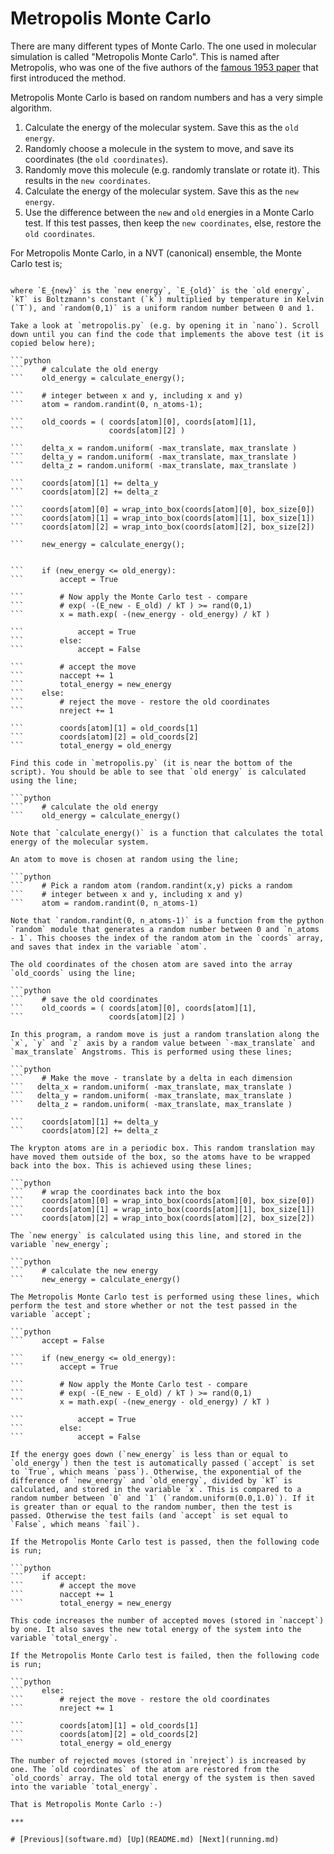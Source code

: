 
# Metropolis Monte Carlo

There are many different types of Monte Carlo. The one used in molecular simulation is called "Metropolis Monte Carlo". This is named after Metropolis, who was one of the five authors of the [famous 1953 paper](http://dx.doi.org/10.1063/1.1699114) that first introduced the method.

Metropolis Monte Carlo is based on random numbers and has a very simple algorithm.

1. Calculate the energy of the molecular system. Save this as the `old energy`.
2. Randomly choose a molecule in the system to move, and save its coordinates (the `old coordinates`).
3. Randomly move this molecule (e.g. randomly translate or rotate it). This results in the `new coordinates`.
4. Calculate the energy of the molecular system. Save this as the `new energy`.
5. Use the difference between the `new` and `old` energies in a Monte Carlo test. If this test passes, then keep the `new coordinates`, else, restore the `old coordinates`.

For Metropolis Monte Carlo, in a NVT (canonical) ensemble, the Monte Carlo test is;

```exp( -(E_{new} - E_{old}) / kT ) >= random(0,1)

where `E_{new}` is the `new energy`, `E_{old}` is the `old energy`, `kT` is Boltzmann's constant (`k`) multiplied by temperature in Kelvin (`T`), and `random(0,1)` is a uniform random number between 0 and 1.

Take a look at `metropolis.py` (e.g. by opening it in `nano`). Scroll down until you can find the code that implements the above test (it is copied below here);

```python
```    # calculate the old energy
```    old_energy = calculate_energy();
```
```    # Pick a random atom (random.randint(x,y) picks a random
```    # integer between x and y, including x and y)
```    atom = random.randint(0, n_atoms-1);
```
```    # save the old coordinates
```    old_coords = ( coords[atom][0], coords[atom][1],
```                   coords[atom][2] )
```
```    # Make the move - translate by a delta in each dimension
```    delta_x = random.uniform( -max_translate, max_translate )
```    delta_y = random.uniform( -max_translate, max_translate )
```    delta_z = random.uniform( -max_translate, max_translate )
```
```    coords[atom][0] += delta_x
```    coords[atom][1] += delta_y
```    coords[atom][2] += delta_z
```
```    # wrap the coordinates back into the box
```    coords[atom][0] = wrap_into_box(coords[atom][0], box_size[0])
```    coords[atom][1] = wrap_into_box(coords[atom][1], box_size[1])
```    coords[atom][2] = wrap_into_box(coords[atom][2], box_size[2])
```
```    # calculate the new energy
```    new_energy = calculate_energy();
```
```    accept = False;
```
```    # Automatically accept if the energy goes down
```    if (new_energy <= old_energy):
```        accept = True
```
```    else:
```        # Now apply the Monte Carlo test - compare
```        # exp( -(E_new - E_old) / kT ) >= rand(0,1)
```        x = math.exp( -(new_energy - old_energy) / kT )
```
```        if (x >= random.uniform(0.0,1.0)):
```            accept = True
```        else:
```            accept = False
```
```    if accept:
```        # accept the move
```        naccept += 1
```        total_energy = new_energy
```    else:
```        # reject the move - restore the old coordinates
```        nreject += 1
```
```        coords[atom][0] = old_coords[0]
```        coords[atom][1] = old_coords[1]
```        coords[atom][2] = old_coords[2]
```        total_energy = old_energy

Find this code in `metropolis.py` (it is near the bottom of the script). You should be able to see that `old energy` is calculated using the line;

```python
```    # calculate the old energy
```    old_energy = calculate_energy()

Note that `calculate_energy()` is a function that calculates the total energy of the molecular system.

An atom to move is chosen at random using the line;

```python
```    # Pick a random atom (random.randint(x,y) picks a random
```    # integer between x and y, including x and y)
```    atom = random.randint(0, n_atoms-1)

Note that `random.randint(0, n_atoms-1)` is a function from the python `random` module that generates a random number between 0 and `n_atoms - 1`. This chooses the index of the random atom in the `coords` array, and saves that index in the variable `atom`.

The old coordinates of the chosen atom are saved into the array `old_coords` using the line;

```python
```    # save the old coordinates
```    old_coords = ( coords[atom][0], coords[atom][1],
```                   coords[atom][2] )

In this program, a random move is just a random translation along the `x`, `y` and `z` axis by a random value between `-max_translate` and `max_translate` Angstroms. This is performed using these lines;

```python
```    # Make the move - translate by a delta in each dimension
```   delta_x = random.uniform( -max_translate, max_translate )
```   delta_y = random.uniform( -max_translate, max_translate )
```   delta_z = random.uniform( -max_translate, max_translate )
```
```    coords[atom][0] += delta_x
```    coords[atom][1] += delta_y
```    coords[atom][2] += delta_z

The krypton atoms are in a periodic box. This random translation may have moved them outside of the box, so the atoms have to be wrapped back into the box. This is achieved using these lines;

```python
```    # wrap the coordinates back into the box
```    coords[atom][0] = wrap_into_box(coords[atom][0], box_size[0])
```    coords[atom][1] = wrap_into_box(coords[atom][1], box_size[1])
```    coords[atom][2] = wrap_into_box(coords[atom][2], box_size[2])

The `new energy` is calculated using this line, and stored in the variable `new_energy`;

```python
```    # calculate the new energy
```    new_energy = calculate_energy()

The Metropolis Monte Carlo test is performed using these lines, which perform the test and store whether or not the test passed in the variable `accept`;

```python
```    accept = False
```
```    # Automatically accept if the energy goes down
```    if (new_energy <= old_energy):
```        accept = True
```
```    else:
```        # Now apply the Monte Carlo test - compare
```        # exp( -(E_new - E_old) / kT ) >= rand(0,1)
```        x = math.exp( -(new_energy - old_energy) / kT )
```
```        if (x >= random.uniform(0.0,1.0)):
```            accept = True
```        else:
```            accept = False

If the energy goes down (`new_energy` is less than or equal to `old_energy`) then the test is automatically passed (`accept` is set to `True`, which means `pass`). Otherwise, the exponential of the difference of `new_energy` and `old_energy`, divided by `kT` is calculated, and stored in the variable `x`. This is compared to a random number between `0` and `1` (`random.uniform(0.0,1.0)`). If it is greater than or equal to the random number, then the test is passed. Otherwise the test fails (and `accept` is set equal to `False`, which means `fail`).

If the Metropolis Monte Carlo test is passed, then the following code is run;

```python
```    if accept:
```        # accept the move
```        naccept += 1
```        total_energy = new_energy

This code increases the number of accepted moves (stored in `naccept`) by one. It also saves the new total energy of the system into the variable `total_energy`.

If the Metropolis Monte Carlo test is failed, then the following code is run;

```python
```    else:
```        # reject the move - restore the old coordinates
```        nreject += 1
```
```        coords[atom][0] = old_coords[0]
```        coords[atom][1] = old_coords[1]
```        coords[atom][2] = old_coords[2]
```        total_energy = old_energy

The number of rejected moves (stored in `nreject`) is increased by one. The `old coordinates` of the atom are restored from the `old_coords` array. The old total energy of the system is then saved into the variable `total_energy`.

That is Metropolis Monte Carlo :-)

***

# [Previous](software.md) [Up](README.md) [Next](running.md) 
